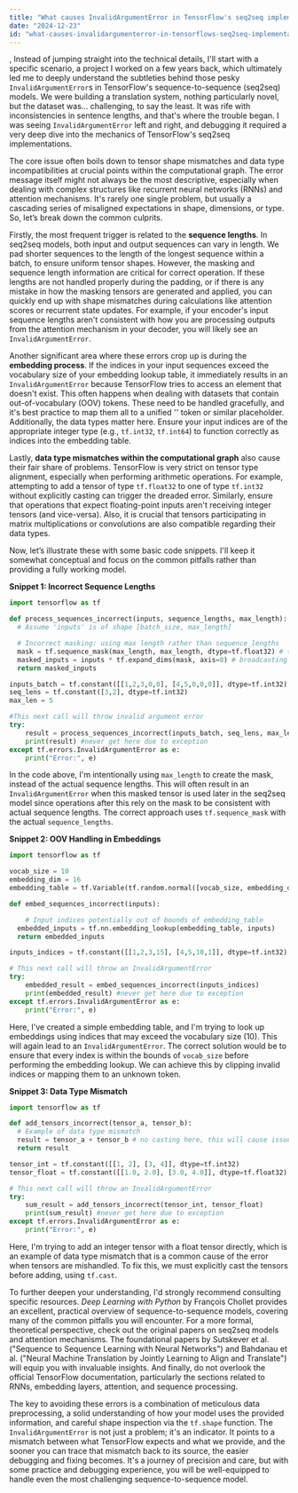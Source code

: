 ```yaml
---
title: "What causes InvalidArgumentError in TensorFlow's seq2seq implementation?"
date: "2024-12-23"
id: "what-causes-invalidargumenterror-in-tensorflows-seq2seq-implementation"
---
```


,  Instead of jumping straight into the technical details, I'll start with a specific scenario, a project I worked on a few years back, which ultimately led me to deeply understand the subtleties behind those pesky `InvalidArgumentError`s in TensorFlow's sequence-to-sequence (seq2seq) models. We were building a translation system, nothing particularly novel, but the dataset was... challenging, to say the least. It was rife with inconsistencies in sentence lengths, and that's where the trouble began. I was seeing `InvalidArgumentError` left and right, and debugging it required a very deep dive into the mechanics of TensorFlow's seq2seq implementations.

The core issue often boils down to tensor shape mismatches and data type incompatibilities at crucial points within the computational graph. The error message itself might not always be the most descriptive, especially when dealing with complex structures like recurrent neural networks (RNNs) and attention mechanisms. It's rarely one single problem, but usually a cascading series of misaligned expectations in shape, dimensions, or type. So, let’s break down the common culprits.

Firstly, the most frequent trigger is related to the **sequence lengths**. In seq2seq models, both input and output sequences can vary in length. We pad shorter sequences to the length of the longest sequence within a batch, to ensure uniform tensor shapes. However, the masking and sequence length information are critical for correct operation. If these lengths are not handled properly during the padding, or if there is any mistake in how the masking tensors are generated and applied, you can quickly end up with shape mismatches during calculations like attention scores or recurrent state updates. For example, if your encoder's input sequence lengths aren't consistent with how you are processing outputs from the attention mechanism in your decoder, you will likely see an `InvalidArgumentError`.

Another significant area where these errors crop up is during the **embedding process**. If the indices in your input sequences exceed the vocabulary size of your embedding lookup table, it immediately results in an `InvalidArgumentError` because TensorFlow tries to access an element that doesn't exist. This often happens when dealing with datasets that contain out-of-vocabulary (OOV) tokens. These need to be handled gracefully, and it's best practice to map them all to a unified '<unk>' token or similar placeholder. Additionally, the data types matter here. Ensure your input indices are of the appropriate integer type (e.g., `tf.int32`, `tf.int64`) to function correctly as indices into the embedding table.

Lastly, **data type mismatches within the computational graph** also cause their fair share of problems. TensorFlow is very strict on tensor type alignment, especially when performing arithmetic operations. For example, attempting to add a tensor of type `tf.float32` to one of type `tf.int32` without explicitly casting can trigger the dreaded error. Similarly, ensure that operations that expect floating-point inputs aren't receiving integer tensors (and vice-versa). Also, it is crucial that tensors participating in matrix multiplications or convolutions are also compatible regarding their data types.

Now, let’s illustrate these with some basic code snippets. I'll keep it somewhat conceptual and focus on the common pitfalls rather than providing a fully working model.

**Snippet 1: Incorrect Sequence Lengths**

```python
import tensorflow as tf

def process_sequences_incorrect(inputs, sequence_lengths, max_length):
  # Assume 'inputs' is of shape [batch_size, max_length]

  # Incorrect masking: using max length rather than sequence_lengths
  mask = tf.sequence_mask(max_length, max_length, dtype=tf.float32) # this line has the issue
  masked_inputs = inputs * tf.expand_dims(mask, axis=0) # broadcasting it by expanding dimensions
  return masked_inputs

inputs_batch = tf.constant([[1,2,3,0,0], [4,5,0,0,0]], dtype=tf.int32)
seq_lens = tf.constant([3,2], dtype=tf.int32)
max_len = 5

#This next call will throw invalid argument error
try:
    result = process_sequences_incorrect(inputs_batch, seq_lens, max_len)
    print(result) #never get here due to exception
except tf.errors.InvalidArgumentError as e:
    print("Error:", e)
```

In the code above, I'm intentionally using `max_length` to create the mask, instead of the actual sequence lengths. This will often result in an `InvalidArgumentError` when this masked tensor is used later in the seq2seq model since operations after this rely on the mask to be consistent with actual sequence lengths. The correct approach uses `tf.sequence_mask` with the actual `sequence_lengths`.

**Snippet 2: OOV Handling in Embeddings**

```python
import tensorflow as tf

vocab_size = 10
embedding_dim = 16
embedding_table = tf.Variable(tf.random.normal([vocab_size, embedding_dim]))

def embed_sequences_incorrect(inputs):

    # Input indices potentially out of bounds of embedding_table
  embedded_inputs = tf.nn.embedding_lookup(embedding_table, inputs)
  return embedded_inputs

inputs_indices = tf.constant([[1,2,3,15], [4,5,10,1]], dtype=tf.int32) # 15 is out of vocab

# This next call will throw an InvalidArgumentError
try:
    embedded_result = embed_sequences_incorrect(inputs_indices)
    print(embedded_result) #never get here due to exception
except tf.errors.InvalidArgumentError as e:
    print("Error:", e)
```

Here, I've created a simple embedding table, and I'm trying to look up embeddings using indices that may exceed the vocabulary size (10). This will again lead to an `InvalidArgumentError`. The correct solution would be to ensure that every index is within the bounds of `vocab_size` before performing the embedding lookup. We can achieve this by clipping invalid indices or mapping them to an unknown token.

**Snippet 3: Data Type Mismatch**

```python
import tensorflow as tf

def add_tensors_incorrect(tensor_a, tensor_b):
  # Example of data type mismatch
  result = tensor_a + tensor_b # no casting here, this will cause issues
  return result

tensor_int = tf.constant([[1, 2], [3, 4]], dtype=tf.int32)
tensor_float = tf.constant([[1.0, 2.0], [3.0, 4.0]], dtype=tf.float32)

# This next call will throw an InvalidArgumentError
try:
    sum_result = add_tensors_incorrect(tensor_int, tensor_float)
    print(sum_result) #never get here due to exception
except tf.errors.InvalidArgumentError as e:
    print("Error:", e)

```

Here, I'm trying to add an integer tensor with a float tensor directly, which is an example of data type mismatch that is a common cause of the error when tensors are mishandled. To fix this, we must explicitly cast the tensors before adding, using `tf.cast`.

To further deepen your understanding, I'd strongly recommend consulting specific resources. *Deep Learning with Python* by François Chollet provides an excellent, practical overview of sequence-to-sequence models, covering many of the common pitfalls you will encounter. For a more formal, theoretical perspective, check out the original papers on seq2seq models and attention mechanisms. The foundational papers by Sutskever et al. ("Sequence to Sequence Learning with Neural Networks") and Bahdanau et al. ("Neural Machine Translation by Jointly Learning to Align and Translate") will equip you with invaluable insights. And finally, do not overlook the official TensorFlow documentation, particularly the sections related to RNNs, embedding layers, attention, and sequence processing.

The key to avoiding these errors is a combination of meticulous data preprocessing, a solid understanding of how your model uses the provided information, and careful shape inspection via the `tf.shape` function. The `InvalidArgumentError` is not just a problem; it's an indicator. It points to a mismatch between what TensorFlow expects and what we provide, and the sooner you can trace that mismatch back to its source, the easier debugging and fixing becomes. It's a journey of precision and care, but with some practice and debugging experience, you will be well-equipped to handle even the most challenging sequence-to-sequence model.
